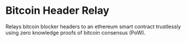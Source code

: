 # Bitcoin Header Relay
Relays bitcoin blocker headers to an ethereum smart contract trustlessly using zero knowledge proofs of bitcoin consensus (PoW).
